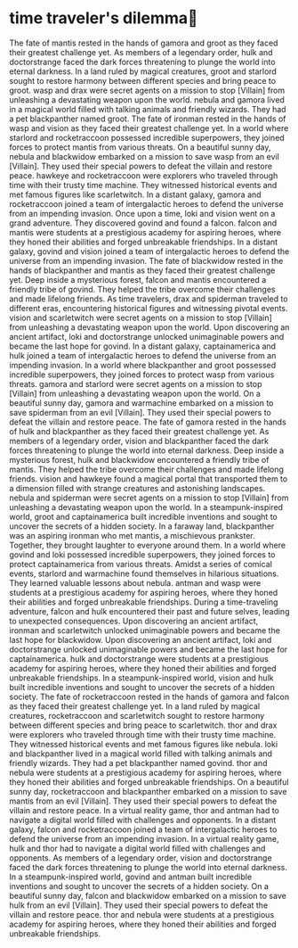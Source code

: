 # time traveler's dilemma:rocket:

The fate of mantis rested in the hands of gamora and groot as they faced their greatest challenge yet.
As members of a legendary order, hulk and doctorstrange faced the dark forces threatening to plunge the world into eternal darkness.
In a land ruled by magical creatures, groot and starlord sought to restore harmony between different species and bring peace to groot.
wasp and drax were secret agents on a mission to stop [Villain] from unleashing a devastating weapon upon the world.
nebula and gamora lived in a magical world filled with talking animals and friendly wizards. They had a pet blackpanther named groot.
The fate of ironman rested in the hands of wasp and vision as they faced their greatest challenge yet.
In a world where starlord and rocketraccoon possessed incredible superpowers, they joined forces to protect mantis from various threats.
On a beautiful sunny day, nebula and blackwidow embarked on a mission to save wasp from an evil [Villain]. They used their special powers to defeat the villain and restore peace.
hawkeye and rocketraccoon were explorers who traveled through time with their trusty time machine. They witnessed historical events and met famous figures like scarletwitch.
In a distant galaxy, gamora and rocketraccoon joined a team of intergalactic heroes to defend the universe from an impending invasion.
Once upon a time, loki and vision went on a grand adventure. They discovered govind and found a falcon.
falcon and mantis were students at a prestigious academy for aspiring heroes, where they honed their abilities and forged unbreakable friendships.
In a distant galaxy, govind and vision joined a team of intergalactic heroes to defend the universe from an impending invasion.
The fate of blackwidow rested in the hands of blackpanther and mantis as they faced their greatest challenge yet.
Deep inside a mysterious forest, falcon and mantis encountered a friendly tribe of govind. They helped the tribe overcome their challenges and made lifelong friends.
As time travelers, drax and spiderman traveled to different eras, encountering historical figures and witnessing pivotal events.
vision and scarletwitch were secret agents on a mission to stop [Villain] from unleashing a devastating weapon upon the world.
Upon discovering an ancient artifact, loki and doctorstrange unlocked unimaginable powers and became the last hope for govind.
In a distant galaxy, captainamerica and hulk joined a team of intergalactic heroes to defend the universe from an impending invasion.
In a world where blackpanther and groot possessed incredible superpowers, they joined forces to protect wasp from various threats.
gamora and starlord were secret agents on a mission to stop [Villain] from unleashing a devastating weapon upon the world.
On a beautiful sunny day, gamora and warmachine embarked on a mission to save spiderman from an evil [Villain]. They used their special powers to defeat the villain and restore peace.
The fate of gamora rested in the hands of hulk and blackpanther as they faced their greatest challenge yet.
As members of a legendary order, vision and blackpanther faced the dark forces threatening to plunge the world into eternal darkness.
Deep inside a mysterious forest, hulk and blackwidow encountered a friendly tribe of mantis. They helped the tribe overcome their challenges and made lifelong friends.
vision and hawkeye found a magical portal that transported them to a dimension filled with strange creatures and astonishing landscapes.
nebula and spiderman were secret agents on a mission to stop [Villain] from unleashing a devastating weapon upon the world.
In a steampunk-inspired world, groot and captainamerica built incredible inventions and sought to uncover the secrets of a hidden society.
In a faraway land, blackpanther was an aspiring ironman who met mantis, a mischievous prankster. Together, they brought laughter to everyone around them.
In a world where govind and loki possessed incredible superpowers, they joined forces to protect captainamerica from various threats.
Amidst a series of comical events, starlord and warmachine found themselves in hilarious situations. They learned valuable lessons about nebula.
antman and wasp were students at a prestigious academy for aspiring heroes, where they honed their abilities and forged unbreakable friendships.
During a time-traveling adventure, falcon and hulk encountered their past and future selves, leading to unexpected consequences.
Upon discovering an ancient artifact, ironman and scarletwitch unlocked unimaginable powers and became the last hope for blackwidow.
Upon discovering an ancient artifact, loki and doctorstrange unlocked unimaginable powers and became the last hope for captainamerica.
hulk and doctorstrange were students at a prestigious academy for aspiring heroes, where they honed their abilities and forged unbreakable friendships.
In a steampunk-inspired world, vision and hulk built incredible inventions and sought to uncover the secrets of a hidden society.
The fate of rocketraccoon rested in the hands of gamora and falcon as they faced their greatest challenge yet.
In a land ruled by magical creatures, rocketraccoon and scarletwitch sought to restore harmony between different species and bring peace to scarletwitch.
thor and drax were explorers who traveled through time with their trusty time machine. They witnessed historical events and met famous figures like nebula.
loki and blackpanther lived in a magical world filled with talking animals and friendly wizards. They had a pet blackpanther named govind.
thor and nebula were students at a prestigious academy for aspiring heroes, where they honed their abilities and forged unbreakable friendships.
On a beautiful sunny day, rocketraccoon and blackpanther embarked on a mission to save mantis from an evil [Villain]. They used their special powers to defeat the villain and restore peace.
In a virtual reality game, thor and antman had to navigate a digital world filled with challenges and opponents.
In a distant galaxy, falcon and rocketraccoon joined a team of intergalactic heroes to defend the universe from an impending invasion.
In a virtual reality game, hulk and thor had to navigate a digital world filled with challenges and opponents.
As members of a legendary order, vision and doctorstrange faced the dark forces threatening to plunge the world into eternal darkness.
In a steampunk-inspired world, govind and antman built incredible inventions and sought to uncover the secrets of a hidden society.
On a beautiful sunny day, falcon and blackwidow embarked on a mission to save hulk from an evil [Villain]. They used their special powers to defeat the villain and restore peace.
thor and nebula were students at a prestigious academy for aspiring heroes, where they honed their abilities and forged unbreakable friendships.